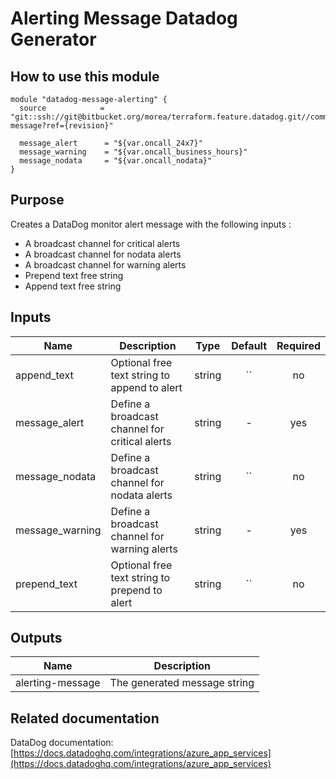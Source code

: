 Alerting Message Datadog Generator
==================================

How to use this module
----------------------

```
module "datadog-message-alerting" {
  source            = "git::ssh://git@bitbucket.org/morea/terraform.feature.datadog.git//common/alerting-message?ref={revision}"

  message_alert      = "${var.oncall_24x7}"
  message_warning    = "${var.oncall_business_hours}"
  message_nodata     = "${var.oncall_nodata}"
}
```

Purpose
-------

Creates a DataDog monitor alert message with the following inputs :

* A broadcast channel for critical alerts
* A broadcast channel for nodata alerts
* A broadcast channel for warning alerts
* Prepend text free string
* Append text free string

Inputs
------

| Name | Description | Type | Default | Required |
|------|-------------|:----:|:-----:|:-----:|
| append_text | Optional free text string to append to alert | string | `` | no |
| message_alert | Define a broadcast channel for critical alerts | string | - | yes |
| message_nodata | Define a broadcast channel for nodata alerts | string | `` | no |
| message_warning | Define a broadcast channel for warning alerts | string | - | yes |
| prepend_text | Optional free text string to prepend to alert | string | `` | no |

Outputs
-------

| Name | Description |
|------|-------------|
| alerting-message | The generated message string |

Related documentation
---------------------

DataDog documentation: [https://docs.datadoghq.com/integrations/azure_app_services](https://docs.datadoghq.com/integrations/azure_app_services)
 